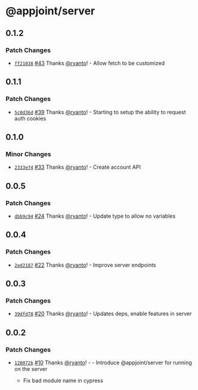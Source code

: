# @appjoint/server

## 0.1.2

### Patch Changes

- [`ff21038`](https://github.com/ryanto/appjoint/commit/ff2103840486a569b250f1ce83fed855a8c38be9) [#43](https://github.com/ryanto/appjoint/pull/43) Thanks [@ryanto](https://github.com/ryanto)! - Allow fetch to be customized

## 0.1.1

### Patch Changes

- [`5c0d36d`](https://github.com/ryanto/appjoint/commit/5c0d36de4113c7d44b3c10e2198fd36a871eec6b) [#39](https://github.com/ryanto/appjoint/pull/39) Thanks [@ryanto](https://github.com/ryanto)! - Starting to setup the ability to request auth cookies

## 0.1.0

### Minor Changes

- [`2333e74`](https://github.com/ryanto/appjoint/commit/2333e7428203d290957f179f66a8561b54afae88) [#33](https://github.com/ryanto/appjoint/pull/33) Thanks [@ryanto](https://github.com/ryanto)! - Create account API

## 0.0.5

### Patch Changes

- [`dbb9c94`](https://github.com/ryanto/appjoint/commit/dbb9c94f9b8fd730f873d399dc60ff82984c68cb) [#24](https://github.com/ryanto/appjoint/pull/24) Thanks [@ryanto](https://github.com/ryanto)! - Update type to allow no variables

## 0.0.4

### Patch Changes

- [`2ed2187`](https://github.com/ryanto/appjoint/commit/2ed21870d648745b2d701efb1b8460ad920a00e8) [#22](https://github.com/ryanto/appjoint/pull/22) Thanks [@ryanto](https://github.com/ryanto)! - Improve server endpoints

## 0.0.3

### Patch Changes

- [`39dfd78`](https://github.com/ryanto/appjoint/commit/39dfd78970b1c1c6529c15a885efdc0ea117fcb7) [#20](https://github.com/ryanto/appjoint/pull/20) Thanks [@ryanto](https://github.com/ryanto)! - Updates deps, enable features in server

## 0.0.2

### Patch Changes

- [`128072b`](https://github.com/ryanto/appjoint/commit/128072b6917bb80c1a3379f298f054f97319405b) [#10](https://github.com/ryanto/appjoint/pull/10) Thanks [@ryanto](https://github.com/ryanto)! - - Introduce @appjoint/server for running on the server

  - Fix bad module name in cypress
